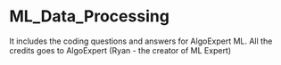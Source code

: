 # ML_Data_Processing

It includes the coding questions and answers for AlgoExpert ML. All the credits goes to AlgoExpert (Ryan - the creator of ML Expert)
